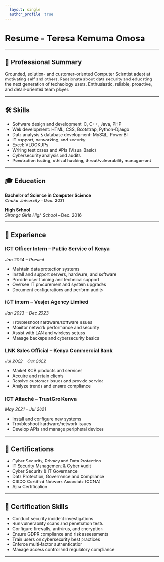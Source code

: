 ```yaml
---
  layout: single
  author_profile: true
---
```


# Resume - Teresa Kemuma Omosa


---

## 🧠 Professional Summary

Grounded, solution- and customer-oriented Computer Scientist adept at motivating self and others. Passionate about data security and educating the next generation of technology users. Enthusiastic, reliable, proactive, and detail-oriented team player.

---

## 🛠️ Skills

- Software design and development: C, C++, Java, PHP  
- Web development: HTML, CSS, Bootstrap, Python-Django  
- Data analysis & database development: MySQL, Power BI  
- IT support, networking, and security  
- Excel: VLOOKUPs  
- Writing test cases and APIs (Visual Basic)  
- Cybersecurity analysis and audits  
- Penetration testing, ethical hacking, threat/vulnerability management

---

## 🎓 Education

**Bachelor of Science in Computer Science**  
*Chuka University* – Dec. 2021  

**High School**  
*Sironga Girls High School* – Dec. 2016  

---

## 💼 Experience

### ICT Officer Intern – Public Service of Kenya  
*Jan 2024 – Present*  
- Maintain data protection systems  
- Install and support servers, hardware, and software  
- Provide user training and technical support  
- Oversee IT procurement and system upgrades  
- Document configurations and perform audits

### ICT Intern – Vesjet Agency Limited  
*Jan 2023 – Dec 2023*  
- Troubleshoot hardware/software issues  
- Monitor network performance and security  
- Assist with LAN and wireless setups  
- Manage backups and cybersecurity basics  

### LNK Sales Official – Kenya Commercial Bank  
*Jul 2022 – Oct 2022*  
- Market KCB products and services  
- Acquire and retain clients  
- Resolve customer issues and provide service  
- Analyze trends and ensure compliance

### ICT Attaché – TrustGro Kenya  
*May 2021 – Jul 2021*  
- Install and configure new systems  
- Troubleshoot hardware/network issues  
- Develop APIs and manage peripheral devices

---

## 📜 Certifications

- Cyber Security, Privacy and Data Protection  
- IT Security Management & Cyber Audit  
- Cyber Security & IT Governance  
- Data Protection, Governance and Compliance  
- CISCO Certified Network Associate (CCNA)  
- Ajira Certification  

---

## 🧪 Certification Skills

- Conduct security incident investigations  
- Run vulnerability scans and penetration tests  
- Configure firewalls, antivirus, and encryption  
- Ensure GDPR compliance and risk assessments  
- Train users on cybersecurity best practices  
- Enforce multi-factor authentication  
- Manage access control and regulatory compliance  

---



